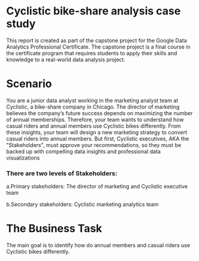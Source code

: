 # Cyclistic bike-share analysis case study
This report is created as part of the capstone project for the Google Data Analytics Professional Certificate. The capstone project is a final course in the certificate program that requires students to apply their skills and knowledge to a real-world data analysis project. 
# Scenario
You are a junior data analyst working in the marketing analyst team at Cyclistic, a bike-share company in Chicago. The director of marketing believes the company’s future success depends on maximizing the number of annual memberships. Therefore, your team wants to understand how casual riders and annual members use Cyclistic bikes differently. From these insights, your team will design a new marketing strategy to convert casual riders into annual members. But first, Cyclistic executives, AKA the "Stakeholders", must approve your recommendations, so they must be backed up with compelling data insights and professional data visualizations 
### There are two levels of Stakeholders: 
 a.Primary stakeholders: The director of marketing and Cyclistic executive team
 
 b.Secondary stakeholders: Cyclistic marketing analytics team
 
# The Business Task
The main goal is to identify how do annual members and casual riders use Cyclistic bikes differently.
